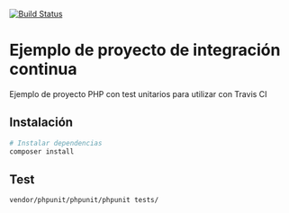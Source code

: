 [![Build Status](https://travis-ci.org/organizacion-sesion-3-albertofuentes/sesion5-travis.svg?branch=master)](https://travis-ci.org/organizacion-sesion-3-albertofuentes/sesion5-travis)


# Ejemplo de proyecto de integración continua

Ejemplo de proyecto PHP con test unitarios para utilizar con Travis CI

## Instalación

``` bash
# Instalar dependencias
composer install
```

## Test

``` bash
vendor/phpunit/phpunit/phpunit tests/
```
